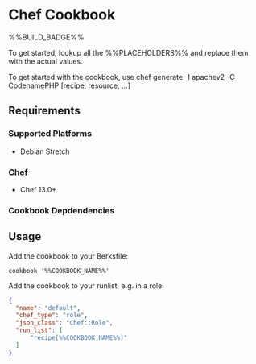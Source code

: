 # Chef Cookbook
%%BUILD_BADGE%%

To get started, lookup all the %%PLACEHOLDERS%% and replace them with the actual values.

To get started with the cookbook, use chef generate -I apachev2 -C CodenamePHP [recipe, resource, ...]

## Requirements

### Supported Platforms

- Debian Stretch

### Chef

- Chef 13.0+

### Cookbook Depdendencies

## Usage

Add the cookbook to your Berksfile:

```
cookbook '%%COOKBOOK_NAME%%'
```

Add the cookbook to your runlist, e.g. in a role:


```json
{
  "name": "default",
  "chef_type": "role",
  "json_class": "Chef::Role",
  "run_list": [
	  "recipe[%%COOKBOOK_NAME%%]"
  ]
}
```
